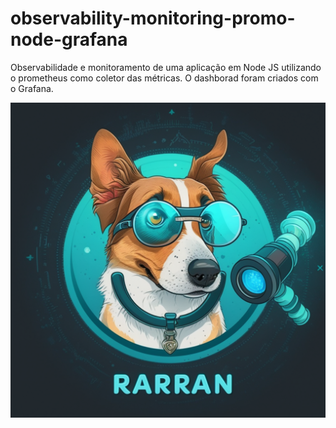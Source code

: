 # observability-monitoring-promo-node-grafana
Observabilidade e monitoramento de uma aplicação em Node JS utilizando o prometheus como coletor das métricas. O dashborad foram criados com o Grafana.

![Um cachorro fofo](./assets/nova_project_logo.png)

